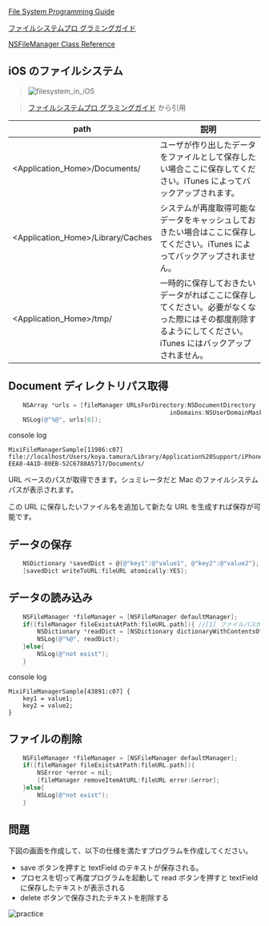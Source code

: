 [File System Programming Guide](https://developer.apple.com/library/ios/#documentation/FileManagement/Conceptual/FileSystemProgrammingGUide/Introduction/Introduction.html#//apple_ref/doc/uid/TP40010672)

[ファイルシステムプロ グラミングガイド](https://developer.apple.com/jp/devcenter/ios/library/documentation/FileSystemProgrammingGuide.pdf)

[NSFileManager Class Reference](https://developer.apple.com/library/mac/#documentation/Cocoa/Reference/Foundation/Classes/NSFileManager_Class/Reference/Reference.html)

## iOS のファイルシステム

> ![filesystem_in_iOS](https://raw.github.com/mixi-inc/iOSTraining/master/Doc/Images/7.2/filesystem_in_iOS.png)

> [ファイルシステムプロ グラミングガイド](https://developer.apple.com/jp/devcenter/ios/library/documentation/FileSystemProgrammingGuide.pdf) から引用

| path | 説明 |
|-----|----|
| <Application_Home>/Documents/ | ユーザが作り出したデータをファイルとして保存したい場合ここに保存してください。iTunes によってバックアップされます。 |
| <Application_Home>/Library/Caches| システムが再度取得可能なデータをキャッシュしておきたい場合はここに保存してください。iTunes によってバックアップされません。|
| <Application_Home>/tmp/ | 一時的に保存しておきたいデータがればここに保存してください。必要がなくなった際にはその都度削除するようにしてください。iTunes にはバックアップされません。|

## Document ディレクトリパス取得
```objective-c
    NSArray *urls = [fileManager URLsForDirectory:NSDocumentDirectory
                                             inDomains:NSUserDomainMask];
    NSLog(@"%@", urls[0]);
```

console log
```
MixiFileManagerSample[11986:c07] file://localhost/Users/koya.tamura/Library/Application%20Support/iPhone%20Simulator/6.1/Applications/1B450FEB-EEA8-4A1D-80EB-52C6788A5717/Documents/

```

URL ベースのパスが取得できます。シュミレータだと Mac のファイルシステムパスが表示されます。

この URL に保存したいファイル名を追加して新たな URL を生成すれば保存が可能です。

## データの保存
```objective-c
    NSDictionary *savedDict = @{@"key1":@"value1", @"key2":@"value2"};
    [savedDict writeToURL:fileURL atomically:YES];
```

## データの読み込み
```objective-c
    NSFileManager *fileManager = [NSFileManager defaultManager];
    if([fileManager fileExistsAtPath:fileURL.path]){ //[1] ファイルパスが存在するかどうかを確認
        NSDictionary *readDict = [NSDictionary dictionaryWithContentsOfURL:[self getFileURL]]; //[2] 保存したファイルを dictionary として生成
        NSLog(@"%@", readDict);
    }else{
        NSLog(@"not exist");
    }
```

console log
```
MixiFileManagerSample[43891:c07] {
    key1 = value1;
    key2 = value2;
}
```

## ファイルの削除

```objective-c
    NSFileManager *fileManager = [NSFileManager defaultManager];
    if([fileManager fileExistsAtPath:fileURL.path]){
        NSError *error = nil;
        [fileManager removeItemAtURL:fileURL error:&error];
    }else{
        NSLog(@"not exist");
    }
```

## 問題
下図の画面を作成して、以下の仕様を満たすプログラムを作成してください。

- save ボタンを押すと textField のテキストが保存される。
- プロセスを切って再度プログラムを起動して read ボタンを押すと textField に保存したテキストが表示される
- delete ボタンで保存されたテキストを削除する

![practice](https://raw.github.com/mixi-inc/iOSTraining/master/Doc/Images/7.2/practice.png)